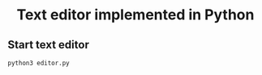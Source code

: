 <div align="center">

# **Text editor implemented in Python**

</div>

## Start text editor

```
python3 editor.py
```
